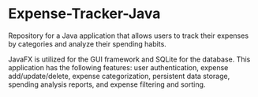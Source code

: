# Expense-Tracker-Java

<p>Repository for a Java application that allows users to track their expenses by categories and analyze their spending habits.</p>

<p>JavaFX is utilized for the GUI framework and SQLite for the database. This application has the following features: user authentication, 
expense add/update/delete, expense categorization, persistent data storage, spending analysis reports, and expense filtering and sorting.</p>
